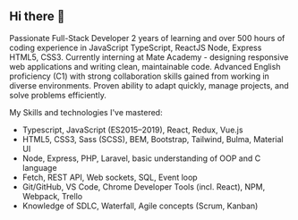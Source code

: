 ## Hi there 👋

Passionate Full-Stack Developer 2 years of learning and over 500 hours of coding experience in JavaScript TypeScript, ReactJS Node, Express HTML5, CSS3. Currently interning at Mate Academy - designing responsive web applications and writing clean, maintainable code. Advanced English proficiency (C1) with strong collaboration skills gained from working in diverse environments. Proven ability to adapt quickly, manage projects, and solve problems efficiently.

My Skills and technologies I've mastered:
* Typescript, JavaScript (ES2015–2019), React, Redux, Vue.js
* HTML5, CSS3, Sass (SCSS), BEM, Bootstrap, Tailwind, Bulma, Material UI
* Node, Express, PHP, Laravel, basic understanding of OOP and C language
* Fetch, REST API, Web sockets, SQL, Event loop
* Git/GitHub, VS Code, Chrome Developer Tools (incl. React), NPM, Webpack, Trello
* Knowledge of SDLC, Waterfall, Agile concepts (Scrum, Kanban) 


<!--
**olafchuszno/olafchuszno** is a ✨ _special_ ✨ repository because its `README.md` (this file) appears on your GitHub profile.

Here are some ideas to get you started:

- 🔭 I’m currently working on ...
- 🌱 I’m currently learning ...
- 👯 I’m looking to collaborate on ...
- 🤔 I’m looking for help with ...
- 💬 Ask me about ...
- 📫 How to reach me: ...
- 😄 Pronouns: ...
- ⚡ Fun fact: ...
-->
